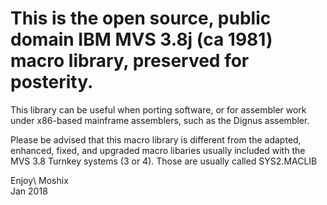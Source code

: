 # This is the open source, public domain IBM MVS 3.8j (ca 1981) macro library, preserved for posterity.


This library can be useful when porting software, or for assembler work under x86-based mainframe assemblers, such as the Dignus assembler. 

Please be advised that this macro library is different from the adapted, enhanced, fixed, and upgraded macro libaries usually included with the MVS 3.8 Turnkey systems (3 or 4). Those are usually called SYS2.MACLIB


Enjoy\\
Moshix\
Jan 2018

